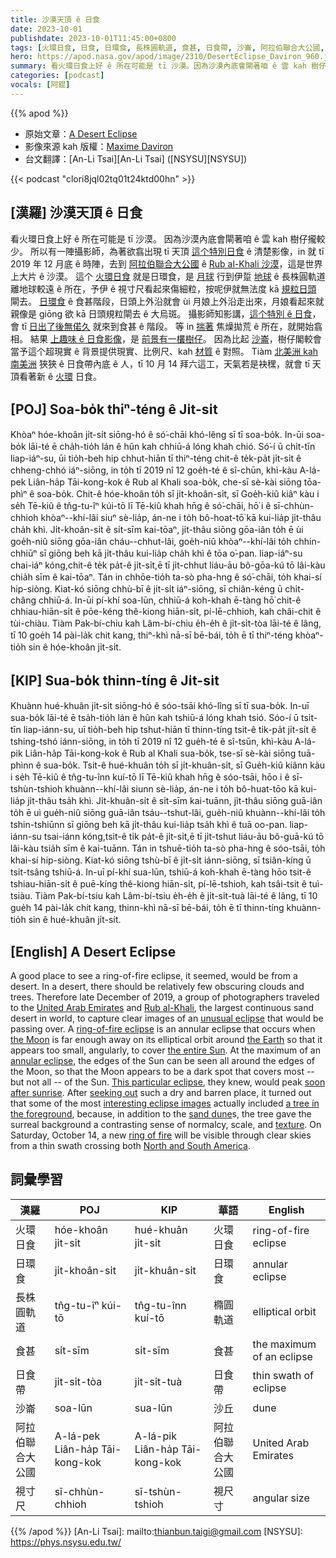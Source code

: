 ```yaml
---
title: 沙漠天頂 ê 日食
date: 2023-10-01
publishdate: 2023-10-01T11:45:00+0800
tags: [火環日食, 日食, 日環食, 長株圓軌道, 食甚, 日食帶, 沙崙, 阿拉伯聯合大公國, 視寸尺]
hero: https://apod.nasa.gov/apod/image/2310/DesertEclipse_Daviron_960.jpg
summary: 看火環日食上好 ê 所在可能是 tī 沙漠。因為沙漠內底會閘著咱 ê 雲 kah 樹仔攏較少。
categories: [podcast]
vocals: [阿錕]
---
```


{{% apod %}}

- 原始文章：[A Desert Eclipse](https://apod.nasa.gov/apod/ap231001.html)
- 影像來源 kah 版權：[Maxime Daviron](http://maximedaviron.com/bio)
- 台文翻譯：[An-Li Tsai][An-Li Tsai] ([NSYSU][NSYSU])

{{< podcast "clori8jql02tq01t24ktd00hn" >}}

## [漢羅] 沙漠天頂 ê 日食
看火環日食上好 ê 所在可能是 tī 沙漠。
因為沙漠內底會閘著咱 ê 雲 kah 樹仔攏較少。
所以有一陣攝影師，為著欲翕出現 tī 天頂 [這个特別日食][unusual eclipse] ê 清楚影像，in 就 tī 2019 年 12 月底 ê 時陣，去到 [阿拉伯聯合大公國][United Arab Emirates] ê [Rub al-Khali 沙漠][Rub al-Khali]，這是世界上大片 ê 沙漠。
這个 [火環日食][ring-of-fire eclipse] 就是日環食，是 [月球][the Moon] 行到伊踅 [地球][the Earth] ê 長株圓軌道離地球較遠 ê 所在，予伊 ê 視寸尺看起來傷細粒，按呢伊就無法度 kā [規粒日頭][the entire Sun] 閘去。
[日環食][annular eclipse] ê 食甚階段，日頭上外沿就會 ùi 月娘上外沿走出來，月娘看起來就親像是 giōng 欲 kā 日頭規粒閘去 ê 大烏斑。
攝影師知影講，[這个特別 ê 日食][This particular eclipse]，會 tī [日出了後無偌久][soon after sunrise] 就來到食甚 ê 階段。
等 in [揣著][seeking out] 焦燥拋荒 ê 所在，就開始翕相。
結果 [上趣味 ê 日食影像][interesting eclipse images]，是 [前景有一欉樹仔][a tree in the foreground]。
因為比起 [沙崙][sand dune]，樹仔閣較會當予這个超現實 ê 背景提供現實、比例尺、kah [材質][texture] ê 對照。
Tiàm [北美洲 kah 南美洲][North and South America] 狹狹 ê 日食帶內底 ê 人，tī 10 月 14 拜六這工，天氣若是袂䆀，就會 tī 天頂看著新 ê [火環][ring of fire] 日食。

## [POJ] Soa-bo̍k thiⁿ-téng ê Ji̍t-si̍t
Khòaⁿ hóe-khoân ji̍t-si̍t siōng-hó ê só͘-chāi khó-lêng sī tī soa-bo̍k.
In-ūi soa-bo̍k lāi-té ē cha̍h-tio̍h lán ê hûn kah chhiū-á lóng khah chió.
Só͘-í ū chi̍t-tīn liap-iáⁿ-su, ūi tio̍h-beh hip chhut-hiān tī thiⁿ-téng chit-ê te̍k-pa̍t ji̍t-si̍t ê chheng-chhó iáⁿ-siōng, in to̍h tī 2019 nî 12 goe̍h-té ê sî-chūn, khì-kàu A-lá-pek Liân-ha̍p Tāi-kong-kok ê Rub al Khali soa-bo̍k, che-sī sè-kài siōng tōa-phìⁿ ê soa-bo̍k.
Chit-ê hóe-khoân to̍h sī ji̍t-khoân-si̍t, sī Goe̍h-kiû kiâⁿ kàu i se̍h Tē-kiû ê tn̂g-tu-îⁿ kúi-tō lī Tē-kiû khah hn̄g ê só͘-chāi, hō͘ i ê sī-chhùn-chhioh khòaⁿ--khí-lâi siuⁿ sè-lia̍p, án-ne i to̍h bô-hoat-tō͘ kā kui-lia̍p ji̍t-thâu cha̍h khì.
Ji̍t-khoân-si̍t ê si̍t-sīm kai-tōaⁿ, ji̍t-thâu siōng gōa-iân to̍h ē ùi goe̍h-niû siōng gōa-iân cháu--chhut-lâi, goe̍h-niû khòaⁿ--khí-lâi to̍h chhin-chhiūⁿ sī giōng beh kā ji̍t-thâu kui-lia̍p cha̍h khì ê tōa o͘-pan.
liap-iáⁿ-su chai-iáⁿ kóng,chit-ê te̍k pa̍t-ê ji̍t-si̍t,ē tī ji̍t-chhut liáu-āu bô-gōa-kú tō lâi-kàu chia̍h sīm ê kai-tōaⁿ.
Tán in chhōe-tio̍h ta-sò pha-hng ê só͘-chāi, to̍h khai-sí hip-siòng.
Kiat-kó siōng chhù-bī ê ji̍t-si̍t iáⁿ-siōng, sī chiân-kéng ū chi̍t-châng chhiū-á.
In-ūi pí-khí soa-lūn, chhiū-á koh-khah ē-tàng hō͘ chit-ê chhiau-hiān-si̍t ê pōe-kéng thê-kiong hiān-si̍t, pí-lē-chhioh, kah châi-chit ê tùi-chiàu.
Tiàm Pak-bí-chiu kah Lâm-bí-chiu e̍h-e̍h ê ji̍t-si̍t-tòa lāi-té ê lâng, tī 10 goe̍h 14 pài-la̍k chit kang, thiⁿ-khì nā-sī bē-bái, to̍h ē tī thiⁿ-téng khòaⁿ-tio̍h sin ê hóe-khoân ji̍t-si̍t.

## [KIP] Sua-bo̍k thinn-tíng ê Ji̍t-si̍t
Khuànn hué-khuân ji̍t-si̍t siōng-hó ê sóo-tsāi khó-lîng sī tī sua-bo̍k.
In-uī sua-bo̍k lāi-té ē tsa̍h-tio̍h lán ê hûn kah tshiū-á lóng khah tsió.
Sóo-í ū tsi̍t-tīn liap-iánn-su, uī tio̍h-beh hip tshut-hiān tī thinn-tíng tsit-ê ti̍k-pa̍t ji̍t-si̍t ê tshing-tshó iánn-siōng, in to̍h tī 2019 nî 12 gue̍h-té ê sî-tsūn, khì-kàu A-lá-pik Liân-ha̍p Tāi-kong-kok ê Rub al Khali sua-bo̍k, tse-sī sè-kài siōng tuā-phìnn ê sua-bo̍k.
Tsit-ê hué-khuân to̍h sī ji̍t-khuân-si̍t, sī Gue̍h-kiû kiânn kàu i se̍h Tē-kiû ê tn̂g-tu-înn kuí-tō lī Tē-kiû khah hn̄g ê sóo-tsāi, hōo i ê sī-tshùn-tshioh khuànn--khí-lâi siunn sè-lia̍p, án-ne i to̍h bô-huat-tōo kā kui-lia̍p ji̍t-thâu tsa̍h khì.
Ji̍t-khuân-si̍t ê si̍t-sīm kai-tuānn, ji̍t-thâu siōng guā-iân to̍h ē uì gue̍h-niû siōng guā-iân tsáu--tshut-lâi, gue̍h-niû khuànn--khí-lâi to̍h tshin-tshiūnn sī giōng beh kā ji̍t-thâu kui-lia̍p tsa̍h khì ê tuā oo-pan.
liap-iánn-su tsai-iánn kóng,tsit-ê ti̍k pa̍t-ê ji̍t-si̍t,ē tī ji̍t-tshut liáu-āu bô-guā-kú tō lâi-kàu tsia̍h sīm ê kai-tuānn.
Tán in tshuē-tio̍h ta-sò pha-hng ê sóo-tsāi, to̍h khai-sí hip-siòng.
Kiat-kó siōng tshù-bī ê ji̍t-si̍t iánn-siōng, sī tsiân-kíng ū tsi̍t-tsâng tshiū-á.
In-uī pí-khí sua-lūn, tshiū-á koh-khah ē-tàng hōo tsit-ê tshiau-hiān-si̍t ê puē-kíng thê-kiong hiān-si̍t, pí-lē-tshioh, kah tsâi-tsit ê tuì-tsiàu.
Tiàm Pak-bí-tsiu kah Lâm-bí-tsiu e̍h-e̍h ê ji̍t-si̍t-tuà lāi-té ê lâng, tī 10 gue̍h 14 pài-la̍k chit kang, thinn-khì nā-sī bē-bái, to̍h ē tī thinn-tíng khuànn-tio̍h sin ê hué-khuân ji̍t-si̍t.

## [English] A Desert Eclipse
A good place to see a ring-of-fire eclipse, it seemed, would be from a desert.
In a desert, there should be relatively few obscuring clouds and trees.
Therefore late December of 2019, a group of photographers traveled to the [United Arab Emirates][United Arab Emirates] and [Rub al-Khali][Rub al-Khali], the largest continuous sand desert in world, to capture clear images of an [unusual eclipse][unusual eclipse] that would be passing over.
A [ring-of-fire eclipse][ring-of-fire eclipse] is an annular eclipse that occurs when [the Moon][the Moon] is far enough away on its elliptical orbit around [the Earth][the Earth] so that it appears too small, angularly, to cover [the entire Sun][the entire Sun].
At the maximum of an [annular eclipse][annular eclipse], the edges of the Sun can be seen all around the edges of the Moon, so that the Moon appears to be a dark spot that covers most -- but not all -- of the Sun.
[This particular eclipse][This particular eclipse], they knew, would peak [soon after sunrise][soon after sunrise].
After [seeking out][seeking out] such a dry and barren place, it turned out that some of the most [interesting eclipse images][interesting eclipse images] actually included [a tree in the foreground][a tree in the foreground], because, in addition to the [sand dune][sand dune]s, the tree gave the surreal background a contrasting sense of normalcy, scale, and [texture][texture].
On Saturday, October 14, a new [ring of fire][ring of fire] will be visible through clear skies from a thin swath crossing both [North and South America][North and South America].

## 詞彙學習

|漢羅|POJ|KIP|華語|English|
|-|-|-|-|-|
|火環日食|hóe-khoân ji̍t-si̍t|hué-khuân ji̍t-si̍t|火環日食|ring-of-fire eclipse|
|日環食|ji̍t-khoân-si̍t|ji̍t-khuân-si̍t|日環食|annular eclipse|
|長株圓軌道|tn̂g-tu-îⁿ kúi-tō|tn̂g-tu-înn kuí-tō|橢圓軌道|elliptical orbit|
|食甚|si̍t-sīm|si̍t-sīm|食甚|the maximum of an eclipse|
|日食帶|ji̍t-si̍t-tòa|ji̍t-si̍t-tuà|日食帶|thin swath of eclipse|
|沙崙|soa-lūn|sua-lūn|沙丘|dune|
|阿拉伯聯合大公國|A-lá-pek Liân-ha̍p Tāi-kong-kok|A-lá-pik Liân-ha̍p Tāi-kong-kok|阿拉伯聯合大公國|United Arab Emirates|
|視寸尺|sī-chhùn-chhioh|sī-tshùn-tshioh|視尺寸|angular size|

{{% /apod %}}
[An-Li Tsai]: mailto:thianbun.taigi@gmail.com
[NSYSU]: https://phys.nsysu.edu.tw/

[copyright]: https://apod.nasa.gov/apod/fap/lib/about_apod.html#srapply
[License]: https://creativecommons.org/licenses/by/2.0/

[United Arab Emirates]:https://en.wikipedia.org/wiki/United_Arab_Emirates
[Rub al-Khali]:https://en.wikipedia.org/wiki/Rub%27_al_Khali
[unusual eclipse]:https://apod.nasa.gov/apod/ap191228.html
[ring-of-fire eclipse]:https://apod.nasa.gov/apod/ap170301.html
[the Moon]:https://solarsystem.nasa.gov/moons/earths-moon/overview/
[the Earth]:https://solarsystem.nasa.gov/planets/earth/overview/
[the entire Sun]:https://solarsystem.nasa.gov/solar-system/sun/overview/
[annular eclipse]:https://starchild.gsfc.nasa.gov/docs/StarChild/questions/question6.html
[This particular eclipse]:https://en.wikipedia.org/wiki/Solar_eclipse_of_December_26,_2019
[soon after sunrise]:https://apod.nasa.gov/apod/ap191227.html
[seeking out]:https://www.facebook.com/media/set/?set=a.2313450158759190&type=3
[interesting eclipse images]:https://www.facebook.com/pg/APOD.Sky/photos/?tab=album&album_id=2313450158759190
[a tree in the foreground]:https://apod.nasa.gov/apod/ap181230.html
[sand dune]:https://apod.nasa.gov/apod/ap160119.html
[texture]:https://apod.nasa.gov/apod/ap170611.html
[ring of fire]:https://apod.nasa.gov/apod/ap030605.html
[North and South America]:https://en.wikipedia.org/wiki/Americas#/media/File:Americas_(orthographic_projection).svg
